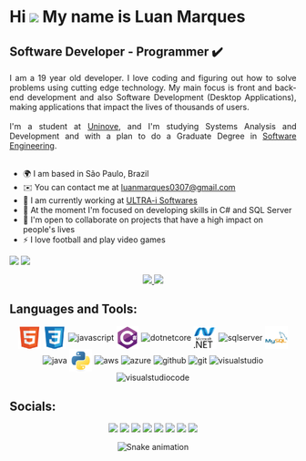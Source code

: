  Hi <img src="https://raw.githubusercontent.com/kaueMarques/kaueMarques/master/hi.gif" height="30px"> My name is Luan Marques 
==========================

Software Developer - Programmer :heavy_check_mark:
-----------------------------

<div align="justify"> I am a 19 year old developer. I love coding and figuring out how to solve problems using cutting edge technology. My main focus is front and back-end development and also Software Development (Desktop Applications), making applications that impact the lives of thousands of users. </div>

<br>

<div align="justify"> I'm a student at <a href="https://www.uninove.br/">Uninove</a>, and I'm studying Systems Analysis and Development and with a plan to do a Graduate Degree in <a href="https://www.fit.edu/lp/computing-undergraduate-programs/">Software Engineering</a>.</div>

<br>

* 🌍 I am based in São Paulo, Brazil
* ✉️ You can contact me at [luanmarques0307@gmail.com](mailto:luanmarques0307@gmail.com)
* 🚀 I am currently working at [ULTRA-i Softwares](http://www.ultrai.com.br/)
* 🧠 At the moment I'm focused on developing skills in C# and SQL Server
* 🤝 I'm open to collaborate on projects that have a high impact on people's lives
* ⚡ I love football and play video games

<a href="https://www.github.com/LuanMarquesDev" target="_blank" rel="noreferrer"><img
src="https://img.shields.io/github/followers/LuanMarquesDev?logo=github&style=for-the-badge&color=3382ed&labelColor=171717" /></a>
<img src="https://img.icons8.com/color/48/000000/corinthians.png" height="28px">

<div align="center">
 
  <a href="https://github.com/LuanMarquesDev">
  <img height="160em" src="https://github-readme-stats.vercel.app/api?username=LuanMarquesDev&show_icons=true&theme=tokyonight&include_all_commits=true&count_private=true"></img>
  <img height="160em" src="https://github-readme-stats.vercel.app/api/top-langs/?username=LuanMarquesDev&layout=compact&langs_count=7&theme=tokyonight"></img>
  </a>
  
</div>

Languages and Tools:
-----------------------------

<div style="display: inline_block" align=center>
  
  <img align="center" alt="html5" height="40" width="40" src="https://raw.githubusercontent.com/devicons/devicon/master/icons/html5/html5-original.svg">
  <img align="center" alt="css3" height="40" width="40" src="https://raw.githubusercontent.com/devicons/devicon/master/icons/css3/css3-original.svg">
  <img align="center" alt="javascript" height="40" width="40" src="https://user-images.githubusercontent.com/25181517/117447155-6a868a00-af3d-11eb-9cfe-245df15c9f3f.png">
  
  <img align="center" alt="csharp" height="40" width="40" src="https://raw.githubusercontent.com/devicons/devicon/master/icons/csharp/csharp-original.svg">
  <img align="center" alt="dotnetcore" width="40" height="40" src="https://user-images.githubusercontent.com/25181517/121405754-b4f48f80-c95d-11eb-8893-fc325bde617f.png"/>
  <img align="center" alt="dotnetmicrosoft" width="40" height="40" src="https://raw.githubusercontent.com/devicons/devicon/master/icons/dot-net/dot-net-original-wordmark.svg"/>
  
  <img align="center" alt="sqlserver" width="40" height="40" src="https://www.svgrepo.com/show/303229/microsoft-sql-server-logo.svg"/>  
  <img align="center" alt="mysql" width="40" height="40" src="https://raw.githubusercontent.com/devicons/devicon/master/icons/mysql/mysql-original-wordmark.svg"/> 
  
  <img align="center" alt="java" height="40" width="40" src="https://user-images.githubusercontent.com/25181517/117201156-9a724800-adec-11eb-9a9d-3cd0f67da4bc.png">
  <img align="center" alt="python" width="40" height="40" src="https://raw.githubusercontent.com/devicons/devicon/master/icons/python/python-original.svg"/> 
  
  <img align="center" alt="aws" height="40" width="40" src="https://user-images.githubusercontent.com/25181517/183896132-54262f2e-6d98-41e3-8888-e40ab5a17326.png">
  <img align="center" alt="azure" height="40" width="40" src="https://user-images.githubusercontent.com/25181517/183911544-95ad6ba7-09bf-4040-ac44-0adafedb9616.png">
  
  <img align="center" alt="github" height="40" width="40" src="https://raw.githubusercontent.com/danielcranney/readme-generator/main/public/icons/socials/github-dark.svg">
  <img align="center" alt="git" height="40" width="40" src="https://user-images.githubusercontent.com/25181517/192108372-f71d70ac-7ae6-4c0d-8395-51d8870c2ef0.png">
  
  <img align="center" alt="visualstudio" height="40" width="40" src="https://img.icons8.com/color/48/000000/visual-studio--v2.png">
  <img align="center" alt="visualstudiocode" height="36" width="36" src="https://user-images.githubusercontent.com/25181517/192108891-d86b6220-e232-423a-bf5f-90903e6887c3.png">
  
</div>

Socials:
-----------------------------

<div align=center> 
  <a href = "mailto:luanmarques0307@gmail.com"><img src="https://img.shields.io/badge/-Gmail-%23333?style=for-the-badge&logo=gmail&logoColor=white" target="_blank"></a>
  <a href="https://www.linkedin.com/in/luan-marques-759b41205/" target="_blank"><img src="https://img.shields.io/badge/LinkedIn-0077B5?style=for-the-badge&logo=linkedin&logoColor=white" target="_blank"></a> 
  <a href="https://github.com/LuanMarquesDev" target="_blank"><img src="https://img.shields.io/badge/GitHub-100000?style=for-the-badge&logo=github&logoColor=white" target="_blank"></a>
  <a href="https://pt.stackoverflow.com/users/308734/luan-marques" target="_blank"><img src="https://img.shields.io/badge/Stack_Overflow-FE7A16?style=for-the-badge&logo=stack-overflow&logoColor=white" target="_blank"></a>
  <a href="https://codepen.io/LuanMarquesDev" target="_blank"><img src="	https://img.shields.io/badge/Codepen-000000?style=for-the-badge&logo=codepen&logoColor=white" target="_blank"></a>
  <a href="https://www.facebook.com/luan.pablo.3975" target="_blank"><img src="https://img.shields.io/badge/Facebook-1877F2?style=for-the-badge&logo=facebook&logoColor=white" target="_blank"></a>
  <a href="https://www.instagram.com/luanmarqueslz" target="_blank"><img src="https://img.shields.io/badge/-Instagram-%23E4405F?style=for-the-badge&logo=instagram&logoColor=white" target="_blank"></a>
  <a href="https://api.whatsapp.com/send/?phone=5511975251553&text&app_absent=0" target="_blank"><img src="https://img.shields.io/badge/WhatsApp-25D366?style=for-the-badge&logo=whatsapp&logoColor=white" target="_blank"></a>
  
</div>

<div align="center">
 
   ![Snake animation](https://github.com/LuanMarquesDev/LuanMarquesDev/blob/output/github-contribution-grid-snake.svg)

</div>
